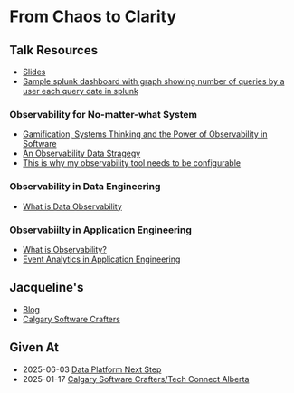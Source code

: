 # From Chaos to Clarity

## Talk Resources
* [Slides](https://github.com/jmasonlee/Talks/blob/master/Slides/Chaos_to_clarity.pptx)
* [Sample splunk dashboard with graph showing number of queries by a user each query date in splunk](https://github.com/jmasonlee/Talks/blob/master/Notes/Chaos_to_Clarity/splunk_dashboard.md)
### Observability for No-matter-what System
* [Gamification, Systems Thinking and the Power of Observability in Software](https://gotopia.tech/articles/246/gamifications-systems-thinking-the-power-of-observability)
* [An Observability Data Stragegy](https://www.honeycomb.io/blog/data-strategy-sre-observability-teams)
* [This is why my observability tool needs to be configurable](https://www.honeycomb.io/blog/dashboards-or-launchpads)
### Observability in Data Engineering
* [What is Data Observability](https://www.montecarlodata.com/blog-what-is-data-observability/)
### Observabiilty in Application Engineering
* [What is Observability?](https://www.youtube.com/watch?v=mjO0n1EeMiI)
* [Event Analytics in Application Engineering](https://mixpanel.com/blog/event-analytics/)



## Jacqueline's

* [Blog](http://jmasonlee.github.io/)
* [Calgary Software Crafters](https://www.meetup.com/Calgary-Software-Crafters/)

## Given At
  * 2025-06-03 [Data Platform Next Step](https://dataplatformnextstep.com/breakout-sessions/)
  * 2025-01-17 [Calgary Software Crafters/Tech Connect Alberta](https://www.meetup.com/calgary-software-crafters/events/305468464/)
